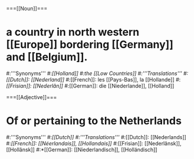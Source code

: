 ===[[Noun]]===
# a country in north western [[Europe]] bordering [[Germany]] and [[Belgium]].
#:'''Synonyms'''
#:*[[Holland]]
#:*the [[Low Countries]]
#:'''Translations'''
#:*[[Dutch]]: [[Nederland]]
#:*[[French]]: les [[Pays-Bas]], la [[Hollande]]
#:*[[Frisian]]: [[Nederlân]]
#:*[[German]]: die [[Niederlande]], [[Holland]]

===[[Adjective]]===
# Of or pertaining to the Netherlands
#:'''Synonyms'''
#:*[[Dutch]]
#:'''Translations'''
#:*[[Dutch]]: [[Nederlands]]
#:*[[French]]: [[Néerlandais]], [[Hollandais]]
#:*[[Frisian]]: [[Nederlânsk]], [[Hollânsk]]
#:*[[German]]: [[Niederlandisch]], [[Holländisch]]